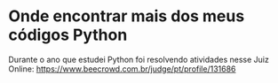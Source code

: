 # Onde encontrar mais dos meus códigos Python
Durante o ano que estudei Python foi resolvendo atividades nesse Juiz Online:
https://www.beecrowd.com.br/judge/pt/profile/131686
